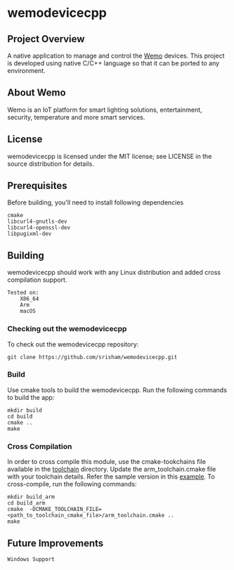 # wemodevicecpp

## Project Overview
A native application to manage and control the [Wemo](https://www.wemo.com/) devices. This project is developed using native C/C++ language so that it can be ported to any environment. 

## About Wemo
Wemo is an IoT platform for smart lighting solutions, entertainment, security, temperature and more smart services.

## License
wemodevicecpp is licensed under the MIT license; see LICENSE in the source distribution for details.


## Prerequisites
Before building, you'll need to install following dependencies

    cmake
    libcurl4-gnutls-dev
    libcurl4-openssl-dev
    libpugixml-dev

## Building
wemodevicecpp should work with any Linux distribution and added cross compilation support.

    Tested on:
        X86_64
        Arm
        macOS
        
### Checking out the wemodevicecpp
To check out the wemodevicecpp repository:

    git clone https://github.com/srisham/wemodevicecpp.git
    
### Build
Use cmake tools to build the wemodevicecpp. Run the following commands to build the app:

    mkdir build
    cd build
    cmake ..
    make
    
### Cross Compilation
In order to cross compile this module, use the cmake-tookchains file available in the [toolchain](cmake/toolchain) directory. Update the arm_toolchain.cmake file with your toolchain details. Refer the sample version in this [example](cmake/toolchain/example).
To cross-compile, run the following commands:

    mkdir build_arm
    cd build_arm
    cmake  -DCMAKE_TOOLCHAIN_FILE=<path_to_toolchain_cmake_file>/arm_toolchain.cmake ..
    make

## Future Improvements
    Windows Support

